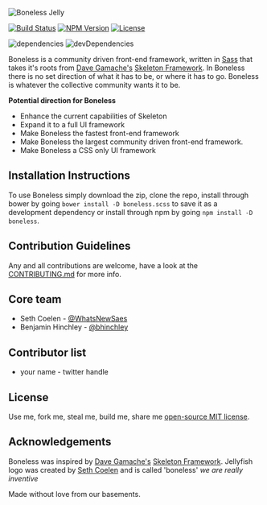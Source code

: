![Boneless Jelly](https://raw.githubusercontent.com/whatsnewsaes/Boneless/master/examples/images/Jelly.png)

[![Build Status](https://img.shields.io/travis/BonelessFramework/Boneless.svg?style=flat-square)](https://travis-ci.org/BonelessFramework/Boneless)
[![NPM Version](https://img.shields.io/npm/v/boneless.svg?style=flat-square)](https://www.npmjs.com/package/boneless)
[![License](https://img.shields.io/github/license/BonelessFramework/boneless.svg?style=flat-square)](LICENSE)

![dependencies](https://img.shields.io/david/BonelessFramework/Boneless.svg?style=flat-square)
![devDependencies](https://img.shields.io/david/dev/BonelessFramework/Boneless.svg?style=flat-square)

Boneless is a community driven front-end framework, written in  [Sass](http://sass-lang.com/) that takes it's roots from [Dave Gamache's](https://twitter.com/dhg) [Skeleton Framework](https://github.com/dhg/Skeleton). In Boneless there is no set direction of what it has to be, or where it has to go. Boneless is whatever the collective community wants it to be.

**Potential direction for Boneless**
 * Enhance the current capabilities of Skeleton
 * Expand it to a full UI framework
 * Make Boneless the fastest front-end framework
 * Make Boneless the largest community driven front-end framework.
 * Make Boneless a CSS only UI framework

## Installation Instructions
To use Boneless simply download the zip, clone the repo, install through bower by going `bower install -D boneless.scss` to save it as a development dependency or install through npm by going `npm install -D boneless`.

## Contribution Guidelines
Any and all contributions are welcome, have a look at the [CONTRIBUTING.md](CONTRIBUTING.md) for more info.

## Core team
* Seth Coelen - [@WhatsNewSaes](https://twitter.com/WhatsNewSaes)
* Benjamin Hinchley - [@bhinchley](https://twitter.com/bhinchley)

## Contributor list
* your name - twitter handle

## License
Use me, fork me, steal me, build me, share me [open-source MIT license](LICENSE).

## Acknowledgements
Boneless was inspired by [Dave Gamache's](https://twitter.com/dhg) [Skeleton Framework](https://github.com/dhg/Skeleton). Jellyfish logo was created by [Seth Coelen](http://www.twitter.com/whatsnewsaes) and is called 'boneless' _we are really inventive_

Made without love from our basements.
